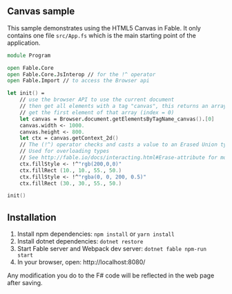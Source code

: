 ## Canvas sample
This sample demonstrates using the HTML5 Canvas in Fable. It only contains one file `src/App.fs` which is the main starting point of the application.

```fs
module Program

open Fable.Core
open Fable.Core.JsInterop // for the !^ operator
open Fable.Import // to access the Browser api

let init() =
    // use the browser API to use the current document 
    // then get all elements with a tag "canvas", this returns an array
    // get the first element of that array (index = 0)
    let canvas = Browser.document.getElementsByTagName_canvas().[0]
    canvas.width <- 1000.
    canvas.height <- 800.
    let ctx = canvas.getContext_2d()
    // The (!^) operator checks and casts a value to an Erased Union type
    // Used for overloading types
    // See http://fable.io/docs/interacting.html#Erase-attribute for more info
    ctx.fillStyle <- !^"rgb(200,0,0)"
    ctx.fillRect (10., 10., 55., 50.)
    ctx.fillStyle <- !^"rgba(0, 0, 200, 0.5)"
    ctx.fillRect (30., 30., 55., 50.)

init()
```

## Installation
1. Install npm dependencies: `npm install` or `yarn install`
2. Install dotnet dependencies: `dotnet restore`
3. Start Fable server and Webpack dev server: `dotnet fable npm-run start`
4. In your browser, open: http://localhost:8080/

Any modification you do to the F# code will be reflected in the web page after saving.